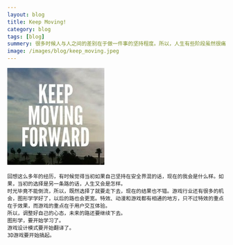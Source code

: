 ```yaml
---
layout: blog
title: Keep Moving!
category: blog
tags: [blog]  
summery: 很多时候人与人之间的差别在于做一件事的坚持程度。所以，人生有些阶段虽然很痛苦，我们还是要咬紧牙，一步一步、踏踏实实地走下去，直到成功！
image: /images/blog/keep_moving.jpeg
---
```

![img](/images/blog/keep_moving.jpeg)

    
    回想这么多年的经历，有时候觉得当初如果自己坚持在安全界混的话，现在的我会是什么样。如果，当初的选择是另一条路的话，人生又会是怎样。
    时光毕竟不能倒流，所以，既然选择了就要走下去，现在的结果也不错。游戏行业还有很多的机会，图形学学好了，以后的路也会更宽。特效、动漫和游戏都有相通的地方，只不过特效的重点在于效果，而游戏的重点在于用户交互体验。
    所以，调整好自己的心态，未来的路还要继续下去。
    图形学，要开始学习了。
    游戏设计模式要开始翻译了。
    3D游戏要开始搞起。
